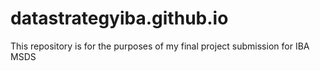 # datastrategyiba.github.io
This repository is for the purposes of my final project submission for IBA MSDS 
